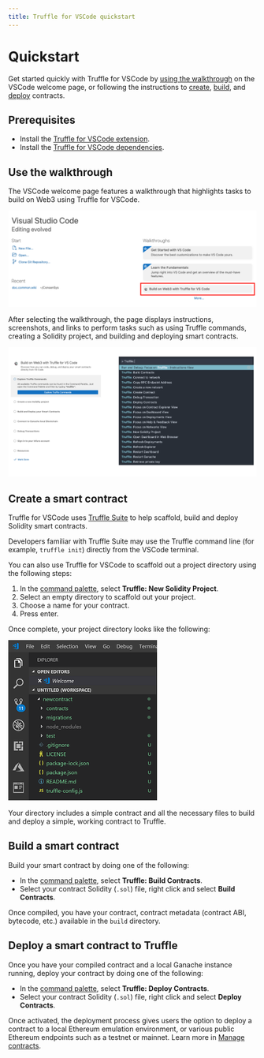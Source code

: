```yaml
---
title: Truffle for VSCode quickstart
---
```


# Quickstart

Get started quickly with Truffle for VSCode by [using the walkthrough](#use-the-walkthrough) on the
VSCode welcome page, or following the instructions to [create](#create-a-smart-contract),
[build](#build-a-smart-contract), and [deploy](#deploy-a-smart-contract-to-truffle) contracts.

## Prerequisites

- Install the [Truffle for VSCode extension](https://marketplace.visualstudio.com/items?itemName=trufflesuite-csi.truffle-vscode).
- Install the [Truffle for VSCode dependencies](how-to/install-dependencies.md).

## Use the walkthrough

The VSCode welcome page features a walkthrough that highlights tasks to build on Web3 using Truffle
for VSCode.

![Welcome page](images/welcome-page.png)

After selecting the walkthrough, the page displays instructions, screenshots, and links to perform
tasks such as using Truffle commands, creating a Solidity project, and building and deploying
smart contracts.

![Walkthrough](images/walkthrough.png)

## Create a smart contract

Truffle for VSCode uses [Truffle Suite](https://trufflesuite.com/) to help scaffold, build and
deploy Solidity smart contracts.

Developers familiar with Truffle Suite may use the Truffle command line (for example, `truffle init`)
directly from the VSCode terminal.

You can also use Truffle for VSCode to scaffold out a project directory using the following steps:

1. In the [command palette](reference/command-palette.md), select **Truffle: New Solidity Project**.
1. Select an empty directory to scaffold out your project.
1. Choose a name for your contract.
1. Press enter.

Once complete, your project directory looks like the following:

![Project Dir up close](./images/newProjectDirCloseup.png)

Your directory includes a simple contract and all the necessary files to build and deploy a simple,
working contract to Truffle.

## Build a smart contract

Build your smart contract by doing one of the following:

- In the [command palette](reference/command-palette.md), select **Truffle: Build Contracts**.
- Select your contract Solidity (`.sol`) file, right click and select **Build Contracts**.

Once compiled, you have your contract, contract metadata (contract ABI, bytecode, etc.) available in
the `build` directory.

## Deploy a smart contract to Truffle

Once you have your compiled contract and a local Ganache instance running, deploy your contract by
doing one of the following:

- In the [command palette](reference/command-palette.md), select **Truffle: Deploy Contracts**.
- Select your contract Solidity (`.sol`) file, right click and select **Deploy Contracts**.

Once activated, the deployment process gives users the option to deploy a contract to a local
Ethereum emulation environment, or various public Ethereum endpoints such as a testnet or mainnet.
Learn more in [Manage contracts](how-to/manage-smart-contracts.md).
